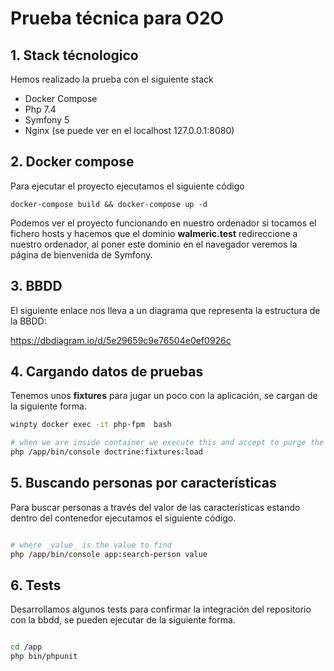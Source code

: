# Prueba técnica para O2O

## 1. Stack técnologico

Hemos realizado la prueba con el siguiente stack

- Docker Compose
- Php 7.4
- Symfony 5
- Nginx (se puede ver en el localhost 127.0.0.1:8080)


## 2. Docker compose

Para ejecutar el proyecto ejecutamos el siguiente código
~~~
docker-compose build && docker-compose up -d
~~~

Podemos ver el proyecto funcionando en nuestro ordenador si tocamos el fichero hosts y hacemos que el dominio **walmeric.test** redireccione a nuestro ordenador, al poner este dominio en el navegador  veremos la página de bienvenida de Symfony.

## 3. BBDD 

El siguiente enlace nos lleva a un diagrama que representa la estructura de la BBDD:

https://dbdiagram.io/d/5e29659c9e76504e0ef0926c

## 4. Cargando datos de pruebas

Tenemos unos **fixtures** para jugar un poco con la aplicación, se cargan de la siguiente forma.

~~~ bash
winpty docker exec -it php-fpm  bash

# when we are inside container we execute this and accept to purge the database
php /app/bin/console doctrine:fixtures:load

~~~

## 5. Buscando personas por características

Para buscar personas a través del valor de las características estando dentro del contenedor ejecutamos el siguiente código.

~~~ bash

# where _value_ is the value to find
php /app/bin/console app:search-person value

~~~

## 6. Tests

Desarrollamos algunos tests para confirmar la integración del repositorio con la bbdd, se pueden ejecutar de la siguiente forma.

~~~ bash

cd /app
php bin/phpunit

~~~
